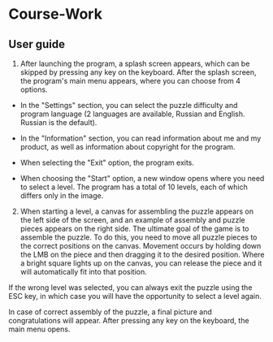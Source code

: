 # Course-Work
## User guide

1. After launching the program, a splash screen appears, which can be skipped by pressing any key on the keyboard. After the splash screen, the program's main menu appears, where you can choose from 4 options.

- In the "Settings" section, you can select the puzzle difficulty and program language (2 languages   are available, Russian and English. Russian is the default).

- In the "Information" section, you can read information about me and my product, as well as information about copyright for the program.

- When selecting the "Exit" option, the program exits.

- When choosing the "Start" option, a new window opens where you need to select a level. The program has a total of 10 levels, each of which differs only in the image.

2. When starting a level, a canvas for assembling the puzzle appears on the left side of the screen, and an example of assembly and puzzle pieces appears on the right side. The ultimate goal of the game is to assemble the puzzle. To do this, you need to move all puzzle pieces to the correct positions on the canvas. Movement occurs by holding down the LMB on the piece and then dragging it to the desired position. Where a bright square lights up on the canvas, you can release the piece and it will automatically fit into that position.

If the wrong level was selected, you can always exit the puzzle using the ESC key, in which case you will have the opportunity to select a level again.

In case of correct assembly of the puzzle, a final picture and congratulations will appear. After pressing any key on the keyboard, the main menu opens.
